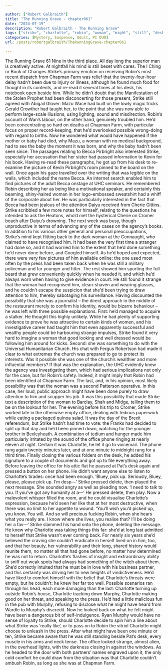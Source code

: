 ```yaml
---

author: ["Robert Galbraith"]
title: "The Running Grave - chapter061"
date: "2024-07-19"
description: "Robert Galbraith - The Running Grave"
tags: ["strike", "charlotte", "robin", "woman", "might", "still", "desk", "would", "long", "chapman", "farm", "time", "possible", "becca", "back", "done", "one", "office", "phone", "murphy", "day", "book", "found", "baby", "got"]
categories: [Mystery, Suspense, Adult, PI DUO]
url: /posts/robertgalbraith/TheRunningGrave-chapter061

---
```



The Running Grave
61
Nine in the third place.
All day long the superior man is creatively active.
At nightfall his mind is still beset with cares.
The I Ching or Book of Changes
Strike’s primary emotion on receiving Robin’s most recent dispatch from Chapman Farm was relief that the twenty-four-hour delay hadn’t been due to injury or illness, although he found much food for thought in its contents, and re-read it several times at his desk, his notebook open beside him.
While he didn’t doubt that the Manifestation of the Stolen Prophet had been disconcerting for those present, Strike still agreed with Abigail Glover: Mazu Wace had built on the lowly magic tricks Gerald Crowther had taught her, to the point that she was now able to perform large-scale illusions, using lighting, sound and misdirection.
Robin’s account of Wan’s labour, on the other hand, genuinely troubled him. He’d been concentrating so hard on deaths at Chapman Farm, with particular focus on proper record-keeping, that he’d overlooked possible wrong-doing with regard to births. Now he wondered what would have happened if the mother or baby had died, why Mazu, a woman with no medical background, had to see the baby the moment it was born, and why the baby hadn’t been seen since.
The passages relating to Becca Pirbright also interested Strike, especially her accusation that her sister had passed information to Kevin for his book. Having re-read these paragraphs, he got up from his desk to re-examine the picture of Kevin Pirbright’s room pinned to the board on the wall. Once again his gaze travelled over the writing that was legible on the walls, which included the name Becca.
An internet search enabled him to find pictures of the adult Becca onstage at UHC seminars. He remembered Robin describing her as being like a motivational speaker, and certainly this beaming, shiny-haired woman in her logo-embossed sweatshirt had a whiff of the corporate about her. He was particularly interested in the fact that Becca had been jealous of the attention Daiyu received from Cherie Gittins. Strike scribbled a few more notes for himself, relating to the questions he intended to ask the Heatons, who’d met the hysterical Cherie on Cromer beach after Daiyu’s drowning.
The next week was busy, though unproductive in terms of advancing any of the cases on the agency’s books. In addition to his various other general and personal preoccupations, Strike’s mind kept flitting back to the dark woman at the Connaught, who claimed to have recognised him. It had been the very first time a stranger had done so, and it had worried him to the extent that he’d done something he’d never done before, and Googled himself. As he’d hoped and expected, there were very few pictures of him available online: the one used most often by the press had been taken back when he was still a military policeman and far younger and fitter. The rest showed him sporting the full beard that grew conveniently quickly when he needed it, and which he’d always worn when having to give evidence in court. He still found it strange that the woman had recognised him, clean-shaven and wearing glasses, and he couldn’t escape the suspicion that she’d been trying to draw attention to him, thereby sabotaging his surveillance.
Having discounted the possibility that she was a journalist – the direct approach in the middle of the restaurant merely to confirm his identity, would be bizarre behaviour – he was left with three possible explanations.
First: he’d managed to acquire a stalker. He thought this highly unlikely. While he had plenty of supporting evidence to prove he was attractive to certain kinds of women, and his investigative career had taught him that even apparently successful and wealthy people could be harbouring strange impulses, Strike found it very hard to imagine a woman that good looking and well dressed would be following him around for kicks.
Second: she was something to do with the Universal Humanitarian Church. His chat with Fergus Robertson had made it clear to what extremes the church was prepared to go to protect its interests. Was it possible she was one of the church’s wealthier and more influential members? If that was the explanation, the UHC evidently knew the agency was investigating them, which had serious implications not only for the case, but for Robin’s safety. Indeed, it might imply that Robin had been identified at Chapman Farm.
The last, and, in his opinion, most likely possibility was that the woman was a second Patterson operative. In this case, her loud, public approach might have been done purely to draw attention to him and scupper his job. It was this possibility that made Strike text a description of the woman to Barclay, Shah and Midge, telling them to be on the lookout for her.
The evening before his trip to Cromer, Strike worked late in the otherwise empty office, dealing with tedious paperwork while eating a packaged quinoa salad. It was the day of the Brexit referendum, but Strike hadn’t had time to vote: the Franks had decided to split up that day and he’d been pinned down, watching for the younger brother in Bexleyheath.
A combination of tedium and hunger made him particularly irritated by the sound of the office phone ringing at nearly eleven at night. Certain it was Charlotte, he let it go to voicemail. The phone rang again twenty minutes later, and at one minute to midnight rang for a third time.
Finally closing the various folders on the desk, he added his signature to a couple of documents and got up to file everything away.
Before leaving the office for his attic flat he paused at Pat’s desk again and pressed a button on her phone. He didn’t want anyone else to listen to Charlotte’s tirades: once had been enough.
‘Bluey, pick up. Seriously, Bluey, please, please pick up. I’m desp—’
Strike pressed delete, then played the next message. She sounded angry as well as pleading now.
‘I need to talk to you. If you’ve got any humanity at a—’
He pressed delete, then play.
Now a malevolent whisper filled the room, and he could visualise Charlotte’s expression, because he’d seen her like that at her most destructive, when there was no limit to her appetite to wound.
‘You’ll wish you’d picked up, you know. You will. And so will precious fucking Robin, when she hears what you really are. I know where she lives, you realise that? I’ll be doing her a fav—’
Strike slammed his hand onto the phone, deleting the message.
He knew why Charlotte was taking things this far: she’d at long last admitted to herself that Strike wasn’t ever coming back. For nearly six years she’d believed the craving she couldn’t eradicate in herself lived on in him, too, and that her beauty, her vulnerability and their long, shared history would reunite them, no matter all that had gone before, no matter how determined he was not to return. Charlotte’s flashes of insight and extraordinary ability to sniff out weak spots had always had something of the witch about them. She’d correctly intuited that he must be in love with his business partner, and this certainty was driving her to new heights of vindictiveness.
He’d have liked to comfort himself with the belief that Charlotte’s threats were empty, but he couldn’t: he knew her far too well. Possible scenarios ran through his head, each more damaging than the last: Charlotte turning up outside Robin’s house, Charlotte tracking down Murphy, Charlotte making good on her threat, and speaking to the press.
He’d had a little malicious fun in the pub with Murphy, refusing to disclose what he might have heard from Wardle to Murphy’s discredit. Now he looked back on what he felt might have been a dangerous bit of self-indulgence. Ryan Murphy would have no sense of loyalty to Strike, should Charlotte decide to spin him a line about what Strike was ‘really like’, or to pass on to Robin the vitriol Charlotte might choose to unleash in the press.
After what might have been one minute or ten, Strike became aware that he was still standing beside Pat’s desk, every muscle in his arms and neck tense. The office looked strange, almost alien, in the overhead lights, with the darkness closing in against the windows. As he headed to the door with both partners’ names engraved upon it, the only cold comfort he could draw from the situation was that Charlotte couldn’t ambush Robin, as long as she was at Chapman Farm.
